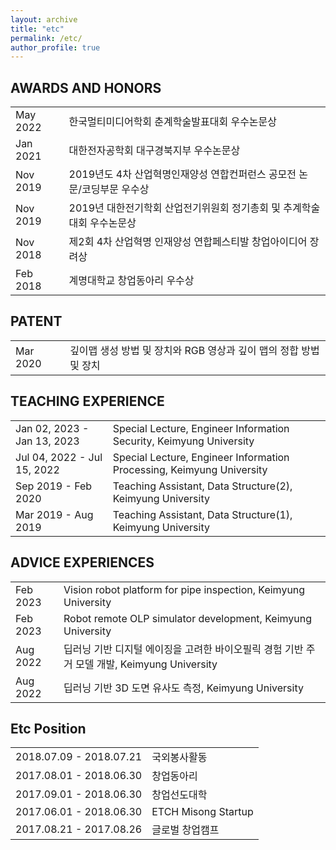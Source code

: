 ```yaml
---
layout: archive
title: "etc"
permalink: /etc/
author_profile: true
---
```


## AWARDS AND HONORS

|             |    |                                                              
| --------         | ------ |
|May 2022| 한국멀티미디어학회 춘계학술발표대회 우수논문상                        |
|Jan 2021|대한전자공학회 대구경북지부 우수논문상|
|Nov 2019|2019년도 4차 산업혁명인재양성 연합컨퍼런스 공모전 논문/코딩부문 우수상|
|Nov 2019|2019년 대한전기학회 산업전기위원회 정기총회 및 추계학술대회 우수논문상|
|Nov 2018|제2회 4차 산업혁명 인재양성 연합페스티발 창업아이디어 장려상|
|Feb 2018|계명대학교 창업동아리 우수상|

## PATENT

|             |    |                                                              
| --------         | ------ | 
| Mar 2020 | 깊이맵 생성 방법 및 장치와 RGB 영상과 깊이 맵의 정합 방법 및 장치                        |   

## TEACHING EXPERIENCE

|             |    |                                                              
| --------         | ------ | 
| Jan 02, 2023 - Jan 13, 2023    | Special Lecture, Engineer Information Security, Keimyung University                       |   
| Jul 04, 2022 - Jul 15, 2022 | Special Lecture, Engineer Information Processing, Keimyung University                |   
| Sep 2019 - Feb 2020  | Teaching Assistant, Data Structure(2), Keimyung University                         |   
| Mar 2019 - Aug 2019 | Teaching Assistant, Data Structure(1), Keimyung University                         |   


## ADVICE EXPERIENCES

|             |    |                                                              
| --------         | ------ | 
| Feb 2023    | Vision robot platform for pipe inspection, Keimyung University                        |   
| Feb 2023    | Robot remote OLP simulator development, Keimyung University                            |   
| Aug 2022    | 딥러닝 기반 디지털 에이징을 고려한 바이오필릭 경험 기반 주거 모델 개발, Keimyung University                        |   
| Aug 2022    | 딥러닝 기반 3D 도면 유사도 측정, Keimyung University                            |   
 
## Etc Position

|             |    |                                                              
| --------         | ------ | 
| 2018.07.09 - 2018.07.21    | 국외봉사활동                        |   
| 2017.08.01 - 2018.06.30    | 창업동아리   |                        
| 2017.09.01 - 2018.06.30    | 창업선도대학 | 
| 2017.06.01 - 2018.06.30 | ETCH Misong Startup | 
| 2017.08.21 - 2017.08.26 | 글로벌 창업캠프 | 